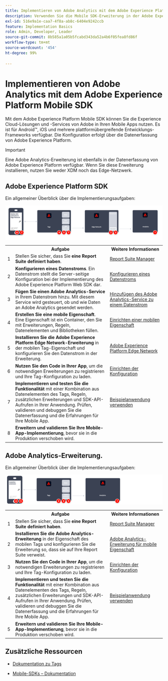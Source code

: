 ```yaml
---
title: Implementieren von Adobe Analytics mit dem Adobe Experience Platform Mobile SDK
description: Verwenden Sie die Mobile SDK-Erweiterung in der Adobe Experience Platform-Datenerfassung, um Daten an Adobe Analytics zu senden.
exl-id: 516e9a1e-caa7-4f8a-ab8c-6404e9242ccb
feature: Implementation Basics
role: Admin, Developer, Leader
source-git-commit: 8b585a1a05b5fcabd343da52a4b6f05fea8fd86f
workflow-type: tm+mt
source-wordcount: '454'
ht-degree: 99%

---
```


# Implementieren von Adobe Analytics mit dem Adobe Experience Platform Mobile SDK

Mit dem Adobe Experience Platform Mobile SDK können Sie die Experience Cloud-Lösungen und -Services von Adobe in Ihren Mobile Apps nutzen. Es ist für Android™, iOS und mehrere plattformübergreifende Entwicklungs-Frameworks verfügbar. Die Konfiguration erfolgt über die Datenerfassung von Adobe Experience Platform.

>[!IMPORTANT]
>
>Eine Adobe Analytics-Erweiterung ist ebenfalls in der Datenerfassung von Adobe Experience Platform verfügbar. Wenn Sie diese Erweiterung installieren, nutzen Sie weder XDM noch das Edge-Netzwerk.

## Adobe Experience Platform SDK

Ein allgemeiner Überblick über die Implementierungsaufgaben:

![Workflow von Adobe Analytics mit der Analytics-Erweiterung](../../assets/mobilesdk-annotated.png)

<table style="width:100%">

<tr>
<th style="width:5%"></th><th style="width:60%"><b>Aufgabe</b></th><th style="width:35%"><b>Weitere Informationen</b></th>
</tr>

<tr>
<td>1</td>
<td>Stellen Sie sicher, dass Sie <b>eine Report Suite definiert haben</b>.</td>
<td><a href="../../../admin/admin/c-manage-report-suites/report-suites-admin.md">Report Suite Manager</a></td>
</tr>

<tr>
<td>2</td>
<td><b>Konfigurieren eines Datenstroms</b>. Ein Datenstrom stellt die Server-seitige Konfiguration bei der Implementierung des Adobe Experience Platform Web SDK dar.</td>
<td><a href="https://experienceleague.adobe.com/docs/experience-platform/edge/datastreams/configure.html?lang=de">Konfigurieren eines Datenstroms<a></td> 
</tr>

<td>3</td>
<td><b>Fügen Sie einen Adobe Analytics-Service</b> in Ihrem Datenstrom hinzu. Mit diesem Service wird gesteuert, ob und wie Daten an Adobe Analytics gesendet werden.</td>
<td><a href="https://experienceleague.adobe.com/docs/experience-platform/edge/datastreams/configure.html?lang=de#analytics">Hinzufügen des Adobe Analytics-Service zu einem Datenstrom</a></td>
</tr>

<tr>
<td>4</td>
<td><b>Erstellen Sie eine mobile Eigenschaft</b>. Eine Eigenschaft ist ein Container, den Sie mit Erweiterungen, Regeln, Datenelementen und Bibliotheken füllen.</td>
<td><a href="https://developer.adobe.com/client-sdks/documentation/getting-started/create-a-mobile-property/">Einrichten einer mobilen Eigenschaft</a></tr>

<tr>
<td>5</td>
<td><b>Installieren Sie die Adobe Experience Platform Edge Network-Erweiterung</b> in der mobilen Tag-Eigenschaft und konfigurieren Sie den Datenstrom in der Erweiterung.</td>
<td><a href="https://developer.adobe.com/client-sdks/documentation/edge-network/">Adobe Experience Platform Edge Network</a>
</tr>

<tr>
<td>6</td>
<td><b>Nutzen Sie den Code in Ihrer App</b>, um die notwendigen Erweiterungen zu registrieren und Ihre Tag-Konfiguration zu laden.</td>
<td><a href="https://developer.adobe.com/client-sdks/documentation/user-guides/getting-started-with-platform/overview/#set-up-the-configuration">Einrichten der Konfiguration</a></td>
</tr>

<tr>
<td>7</td>
<td><b>Implementieren und testen Sie die Funktionalität</b> mit einer Kombination aus Datenelementen des Tags, Regeln, zusätzlichen Erweiterungen und SDK-API-Aufrufen in Ihrer Anwendung. Prüfen, validieren und debuggen Sie die Datenerfassung und die Erfahrungen für Ihre Mobile App.</td>
<td><a href="https://developer.adobe.com/client-sdks/documentation/user-guides/getting-started-with-platform/overview/#use-the-sample-application">Beispielanwendung verwenden</a>
</tr>

<tr>
<td>8</td>
<td><b>Erweitern und validieren Sie Ihre Mobile-App-Implementierung</b>, bevor sie in die Produktion verschoben wird.</td>
<td></td> 
</tr>

</table>


## Adobe Analytics-Erweiterung.

Ein allgemeiner Überblick über die Implementierungsaufgaben:

![Workflow von Adobe Analytics mit der Analytics-Erweiterung](../../assets/mobilesdk-analytics-annotated.png)

<table style="width:100%">

<tr>
<th style="width:5%"></th><th style="width:60%"><b>Aufgabe</b></th><th style="width:35%"><b>Weitere Informationen</b></th>
</tr>

<tr>
<td>1</td>
<td>Stellen Sie sicher, dass Sie <b>eine Report Suite definiert haben</b>.</td>
<td><a href="../../../admin/admin/c-manage-report-suites/report-suites-admin.md">Report Suite Manager</a></td>
</tr>

<tr>
<td>2</td>
<td><b>Installieren Sie die Adobe Analytics-Erweiterung</b> in der Eigenschaft des mobilen Tags und konfigurieren Sie die Erweiterung so, dass sie auf Ihre Report Suite verweist.</td>
<td><a href="https://developer.adobe.com/client-sdks/documentation/adobe-analytics/">Adobe Analytics-Erweiterung für mobile Eigenschaft</a>
</tr>

<tr>
<td>3</td>
<td><b>Nutzen Sie den Code in Ihrer App</b>, um die notwendigen Erweiterungen zu registrieren und Ihre Tag-Konfiguration zu laden.</td>
<td><a href="https://developer.adobe.com/client-sdks/documentation/user-guides/getting-started-with-platform/overview/#set-up-the-configuration">Einrichten der Konfiguration</a></td>
</tr>

<tr>
<td>4</td>
<td><b>Implementieren und testen Sie die Funktionalität</b> mit einer Kombination aus Datenelementen des Tags, Regeln, zusätzlichen Erweiterungen und SDK-API-Aufrufen in Ihrer Anwendung. Prüfen, validieren und debuggen Sie die Datenerfassung und die Erfahrungen für Ihre Mobile App.</td>
<td><a href="https://developer.adobe.com/client-sdks/documentation/user-guides/getting-started-with-platform/overview/#use-the-sample-application">Beispielanwendung verwenden</a>
</tr>

<tr>
<td>5</td>
<td><b>Erweitern und validieren Sie Ihre Mobile-App-Implementierung</b>, bevor sie in die Produktion verschoben wird.</td>
<td></td> 
</tr>

</table>

## Zusätzliche Ressourcen

- [Dokumentation zu Tags](https://experienceleague.adobe.com/docs/experience-platform/tags/home.html?lang=de#)

- [Mobile-SDKs – Dokumentation](https://developer.adobe.com/client-sdks/documentation/)
